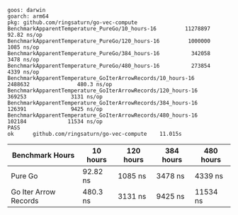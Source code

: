 ```
goos: darwin
goarch: arm64
pkg: github.com/ringsaturn/go-vec-compute
BenchmarkApparentTemperature_PureGo/10_hours-16         11278897                92.82 ns/op
BenchmarkApparentTemperature_PureGo/120_hours-16         1000000              1085 ns/op
BenchmarkApparentTemperature_PureGo/384_hours-16          342058              3478 ns/op
BenchmarkApparentTemperature_PureGo/480_hours-16          273854              4339 ns/op
BenchmarkApparentTemperature_GoIterArrowRecords/10_hours-16              2488632               480.3 ns/op
BenchmarkApparentTemperature_GoIterArrowRecords/120_hours-16              369253              3131 ns/op
BenchmarkApparentTemperature_GoIterArrowRecords/384_hours-16              126391              9425 ns/op
BenchmarkApparentTemperature_GoIterArrowRecords/480_hours-16              102184             11534 ns/op
PASS
ok      github.com/ringsaturn/go-vec-compute    11.015s
```

| Benchmark Hours       | 10 hours | 120 hours | 384 hours | 480 hours |
| --------------------- | -------- | --------- | --------- | --------- |
| Pure Go               | 92.82 ns | 1085 ns   | 3478 ns   | 4339 ns   |
| Go Iter Arrow Records | 480.3 ns | 3131 ns   | 9425 ns   | 11534 ns  |
